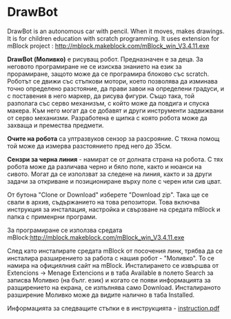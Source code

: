 # DrawBot

DrawBot is an autonomous car with pencil. When it moves, makes drawings. It is for children education with scratch programming.
It uses extension for mBlock project : http://mblock.makeblock.com/mBlock_win_V3.4.11.exe

**DrawBot (Моливко)** e рисуващ робот. Предназначен е за деца. За неговото програмиране не се изисква знанието на език за прорамиране, защото може да се програмира блоково със scratch. Роботът се движи със стъпкови мотори, което позволява да изминава точно определено разстояние, да прави завои на определени градуси, и с поставения в него маркер, да рисува фигури. Също така, той разполага със серво механизъм, с който може да повдига и спуска макера.  Към него могат да се добавят и други инструменти задвижвани от серво механизми. Разработена е щипка с която робота може да захваща и премества предмети.

**Очите на робота** са ултразвуков сензор за разсрояние. С тяхна помощ той може да измерва разстоянието пред него до 35см.

**Сензри за черна линия** - намират се от долната страна на робота. С тях робота може да различава черно и бяло поле, както и нюанси на сивото. Могат да се използват за следене на линия, както и за други задачи за откриване и позициониране върху поле с  черен или сив цват.

От бутона "Clone or Download" изберете "Download zip". Така ще се свали в архив, съдържанието на това репозитори.
Това включва инструкция за инсталация, настройка и свързване на средата mBlock и папка с применрни програми.

За програмиране се използва средата  mBlock:http://mblock.makeblock.com/mBlock_win_V3.4.11.exe

След като инсталирате средата mBlock от посочения линк, трябва да се инсталира разширението за работа с нашия робот - "Моливко". То се намира на официялния сайт на mBlock. Инсталирането се извършва от  Extencions -> Menage Extencions и в таба Available  в полето Search за записва Моливко (на бълг. език) и когато се появи информацията за разщирението на екрана, се изпълнява само Download. Инсталираното разширение Моливко може да видите налично в таба Installed.

Информацията за следващите стъпки е в инструкцията - [instruction.pdf](https://github.com/BitElectronics/DrawBot/blob/master/inctriction.pdf)
